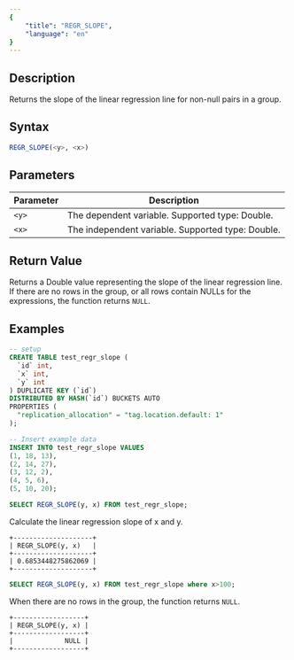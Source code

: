 ```yaml
---
{
    "title": "REGR_SLOPE",
    "language": "en"
}
---
```


## Description

Returns the slope of the linear regression line for non-null pairs in a group.


## Syntax

```sql
REGR_SLOPE(<y>, <x>)
```

## Parameters

| Parameter | Description |
| -- | -- |
| `<y>` | The dependent variable. Supported type: Double. |
| `<x>` | The independent variable. Supported type: Double. |

## Return Value

Returns a Double value representing the slope of the linear regression line.
If there are no rows in the group, or all rows contain NULLs for the expressions, the function returns `NULL`.

## Examples

```sql
-- setup
CREATE TABLE test_regr_slope (
  `id` int,
  `x` int,
  `y` int
) DUPLICATE KEY (`id`)
DISTRIBUTED BY HASH(`id`) BUCKETS AUTO
PROPERTIES (
  "replication_allocation" = "tag.location.default: 1"
);

-- Insert example data
INSERT INTO test_regr_slope VALUES
(1, 18, 13),
(2, 14, 27),
(3, 12, 2),
(4, 5, 6),
(5, 10, 20);
```

```sql
SELECT REGR_SLOPE(y, x) FROM test_regr_slope;
```

Calculate the linear regression slope of x and y.


```text
+--------------------+
| REGR_SLOPE(y, x)   |
+--------------------+
| 0.6853448275862069 |
+--------------------+
```

```sql
SELECT REGR_SLOPE(y, x) FROM test_regr_slope where x>100;
```

When there are no rows in the group, the function returns `NULL`.

```text
+------------------+
| REGR_SLOPE(y, x) |
+------------------+
|             NULL |
+------------------+
```
